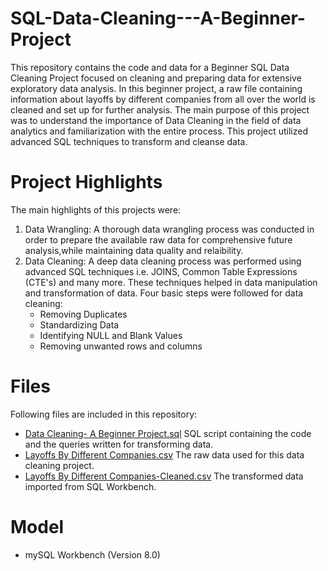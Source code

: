 # SQL-Data-Cleaning---A-Beginner-Project
This repository contains the code and data for a Beginner SQL Data Cleaning Project focused on cleaning and preparing data for extensive exploratory data analysis. In this beginner project, a raw file containing information about layoffs by different companies from all over the world is cleaned and set up for further analysis.
The main purpose of this project was to understand the importance of Data Cleaning in the field of data analytics and familiarization with the entire process. This project utilized advanced SQL techniques to transform and cleanse data.

# Project Highlights
The main highlights of this projects were:
1) Data Wrangling: A thorough data wrangling process was conducted in order to prepare the available raw data for comprehensive future analysis,while maintaining data quality and relaibility.
2) Data Cleaning: A deep data cleaning process was performed using advanced SQL techniques i.e. JOINS, Common Table Expressions (CTE's) and many more. These techniques helped in data manipulation and transformation of data.
   Four basic steps were followed for data cleaning:
   * Removing Duplicates
   * Standardizing Data
   * Identifying NULL and Blank Values
   * Removing unwanted rows and columns

# Files
Following files are included in this repository:
* [Data Cleaning- A Beginner Project.sql](https://github.com/GithubAamna/SQL-Data-Cleaning---A-Beginner-Project/blob/main/Data%20Cleaning-%20A%20Beginner%20Project.sql) SQL script containing the code and the queries written for transforming data.
* [Layoffs By Different Companies.csv](https://github.com/GithubAamna/SQL-Data-Cleaning---A-Beginner-Project/blob/main/Layoffs%20By%20Different%20Companies.csv) The raw data used for this data cleaning project.
* [Layoffs By Different Companies-Cleaned.csv](https://github.com/GithubAamna/SQL-Data-Cleaning---A-Beginner-Project/blob/main/Layoffs%20By%20Different%20Companies%20-%20Cleaned%20.csv) The transformed data imported from SQL Workbench.

# Model
* mySQL Workbench (Version 8.0)
   
